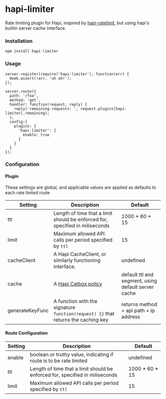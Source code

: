 # hapi-limiter
Rate limiting plugin for Hapi, inspired by [hapi-ratelimit](https://github.com/creativelive/hapi-ratelimit), but using hapi's
builtin server cache interface.

### Installation
`npm install hapi-limiter`

### Usage
```
server.register(require('hapi-limiter'), function(err) {
  Hoek.assert(!err, 'uh oh!');
});

server.route({
  path: '/foo',
  method: 'get',
  handler: function(request, reply) {
    reply('remaining requests: ', request.plugins[hapi-limiter].remaining);
  },
  config:{
    plugins: {
      'hapi-limiter': {
        enable: true
      }
    }
  }
});
```

### Configuration

#### Plugin

These settings are global, and applicable values are applied as defaults to each rate limted route

Setting          | Description                                                                       | Default
-----------------|-----------------------------------------------------------------------------------|--------
ttl              | Length of time that a limit should be enforced for, specified in miliseconds      | 1000 * 60 * 15
limit            | Maximum allowed API calls per period specified by `ttl`                           | 15
cacheClient      | A Hapi CacheClient, or similarly functioning interface.                           | undefined
cache            | A [Hapi Catbox policy](https://github.com/hapijs/catbox#policy)                   | default ttl and segment, using default server cache
generateKeyFunc  | A function with the signature `function(request) {}` that returns the caching key | returns method + api path + ip address

#### Route Configuration

Setting          | Description                                                                       | Default
-----------------|-----------------------------------------------------------------------------------|--------
enable           | boolean or truthy value, indicating if route is to be rate limited                | undefined
ttl              | Length of time that a limit should be enforced for, specified in miliseconds      | 1000 * 60 * 15
limit            | Maximum allowed API calls per period specified by `ttl`                           | 15
